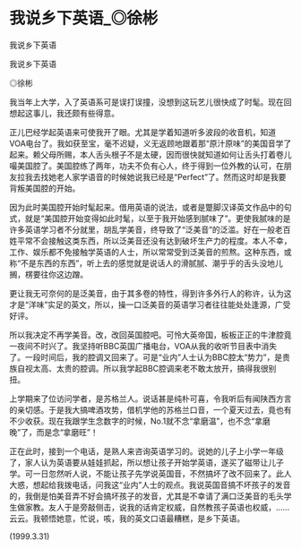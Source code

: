 # 我说乡下英语_◎徐彬

我说乡下英语

我说乡下英语

◎徐彬

我当年上大学，入了英语系可是误打误撞，没想到这玩艺儿很快成了时髦。现在回想起这事儿，我还颇有些得意。

正儿巴经学起英语来可使我开了眼。尤其是学着知道听多波段的收音机，知道VOA电台了。我如获至宝，毫不迟疑，义无返顾地跟着那“原汁原味”的美国音学了起来。赖父母所赐，本人舌头根子不是太硬，因而很快就知道如何让舌头打着卷儿嘬美国腔了。美国腔练了两年，功夫不负有心人，终于得到一位外教的认可，在朋友拉我去找她老人家学语音的时候她说我已经是“Perfect”了。然而这时却是我要背叛美国腔的开始。

因为此时美国腔开始时髦起来。借用英语的说法，或者是蹩脚汉译英文作品中的句式，就是“美国腔开始变得如此时髦，以至于我开始感到腻味了”。更使我腻味的是许多英语学习者不分就里，胡乱学美音，终导致了“泛美音”的泛滥。好在一般老百姓平常不会接触这类东西，所以泛美音还没有达到破坏生产力的程度。本人不幸，工作、娱乐都不免接触学英语的人士，所以常常受到泛美音的煎熬。这种东西，或称“不是东西的东西”，听上去的感觉就是说话人的滑腻腻、潮乎乎的舌头没地儿搁，楞要往你这边蹭。

更让我无可奈何的是泛美音，由于其多卷的特性，得到许多外行人的称许，认为这才是“洋味”实足的英文，所以，操一口泛美音的英语学习者往往能处处逢源，广受好评。

所以我决定不再学美音。改，改回英国腔吧。可怜大英帝国，板板正正的牛津腔竟一夜间不时兴了。我坚持听BBC英国广播电台，VOA从我的收听节目表中消失了。一段时间后，我的腔调又回来了。可是“业内”人士认为BBC腔太“势力”，是贵族自视太高、太贵的腔调。所以我学起BBC腔调来老不敢太放开，搞得我很别扭。

上学期来了位访问学者，是苏格兰人。说话甚是纯朴可喜，令我听后有闻陕西方言的亲切感。于是我大搞啤酒攻势，借机学他的苏格兰口音，一个夏天过去，竟也有不少收获。现在我跟学生念数字的时候，No.1就不念“拿磨温”，也不念“拿磨晚”了，而是念“拿磨旺”！

正在此时，接到一个电话，是熟人来咨询英语学习的。说她的儿子上小学一年级了，家人认为英语要从娃娃抓起，所以想让孩子开始学英语，遂买了磁带让儿子学。可一日忽然听人说，不能让孩子先学说英国音，不然搞坏了改不回来了。此人大惑，想起给我拨电话，问我这“业内”人士的观点。我说英国音搞不坏孩子的发音的，我倒是怕美音弄不好会搞坏孩子的发音，尤其是不幸请了满口泛美音的毛头学生做家教。友人于是旁敲侧击，说我的话肯定权威，自然教孩子英语也权威，……云云。我顿悟她意，忙说，咳，我的英文口语最糟糕，是乡下英语。

(1999.3.31)